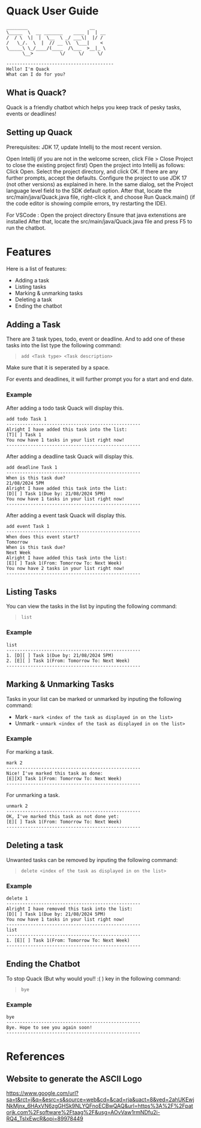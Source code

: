 # Quack User Guide

   ```
   ________                       __    
   \_____  \  __ _______    ____ |  | __
   /  / \  \|  |  \__  \ _/ ___\|  |/ /
   /   \_/.  \  |  // __ \\  \___|    < 
   \_____\ \_/____/(____  /\___  >__|_ \ 
         \__>          \/     \/     \/

   ----------------------------------------
   Hello! I'm Quack
   What can I do for you?
   ```

## What is Quack?

   Quack is a friendly chatbot which helps you keep track of pesky tasks, events or deadlines!

## Setting up Quack

   Prerequisites: JDK 17, update Intellij to the most recent version.

   Open Intellij (if you are not in the welcome screen, click File > Close Project to close the existing project first)
   Open the project into Intellij as follows:
   Click Open.
   Select the project directory, and click OK.
   If there are any further prompts, accept the defaults.
   Configure the project to use JDK 17 (not other versions) as explained in here.
   In the same dialog, set the Project language level field to the SDK default option.
   After that, locate the src/main/java/Quack.java file, right-click it, and choose Run Quack.main() (if the code editor is showing compile errors, try restarting the IDE).

   For VSCode :
   Open the project directory
   Ensure that java extenstions are installed
   After that, locate the src/main/java/Quack.java file and press F5 to run the chatbot.

# Features

Here is a list of features:

* Adding a task
* Listing tasks
* Marking & unmarking tasks
* Deleting a task
* Ending the chatbot

## Adding a Task

There are 3 task types, todo, event or deadline. And to add one of these tasks into the list type the following command:
> `add <Task type> <Task description>`

Make sure that it is seperated by a space.

For events and deadlines, it will further prompt you for a start and end date.

### Example

After adding a todo task Quack will display this.

```
add todo Task 1
--------------------------------------------------
Alright I have added this task into the list: 
[T][ ] Task 1
You now have 1 tasks in your list right now!
--------------------------------------------------
```

After adding a deadline task Quack will display this.

```
add deadline Task 1
--------------------------------------------------
When is this task due?
21/08/2024 5PM
Alright I have added this task into the list:
[D][ ] Task 1(Due by: 21/08/2024 5PM)
You now have 1 tasks in your list right now!
--------------------------------------------------
```

After adding a event task Quack will display this.

```
add event Task 1
--------------------------------------------------
When does this event start?
Tomorrow
When is this task due?
Next Week
Alright I have added this task into the list:
[E][ ] Task 1(From: Tomorrow To: Next Week)
You now have 2 tasks in your list right now!
--------------------------------------------------
```

## Listing Tasks

You can view the tasks in the list by inputing the following command:
> `list`

### Example

```
list
--------------------------------------------------
1. [D][ ] Task 1(Due by: 21/08/2024 5PM)
2. [E][ ] Task 1(From: Tomorrow To: Next Week)
--------------------------------------------------
```

## Marking & Unmarking Tasks

Tasks in your list can be marked or unmarked by inputing the following command:
* Mark - `mark <index of the task as displayed in on the list>`
* Unmark - `unmark <index of the task as displayed in on the list>`

### Example

For marking a task.

```
mark 2
--------------------------------------------------
Nice! I've marked this task as done:
[E][X] Task 1(From: Tomorrow To: Next Week)
--------------------------------------------------
```

For unmarking a task.

```
unmark 2
--------------------------------------------------
OK, I've marked this task as not done yet:
[E][ ] Task 1(From: Tomorrow To: Next Week)
--------------------------------------------------
```

## Deleting a task

Unwanted tasks can be removed by inputing the following command:
> `delete <index of the task as displayed in on the list>`

### Example

```
delete 1
--------------------------------------------------
Alright I have removed this task into the list:
[D][ ] Task 1(Due by: 21/08/2024 5PM)
You now have 1 tasks in your list right now!
--------------------------------------------------
list 
--------------------------------------------------
1. [E][ ] Task 1(From: Tomorrow To: Next Week)
--------------------------------------------------
```

## Ending the Chatbot

To stop Quack (But why would you!! :( ) key in the following command:
> `bye`

### Example

```
bye
--------------------------------------------------
Bye. Hope to see you again soon!
--------------------------------------------------
```

# References

## Website to generate the ASCII Logo

https://www.google.com/url?sa=t&rct=j&q=&esrc=s&source=web&cd=&cad=rja&uact=8&ved=2ahUKEwjNkMjnx_6HAxVN6zgGHSk9NLYQFnoECBwQAQ&url=https%3A%2F%2Fpatorjk.com%2Fsoftware%2Ftaag%2F&usg=AOvVaw1rmNDfu2i-RQ4_TslxEwcR&opi=89978449